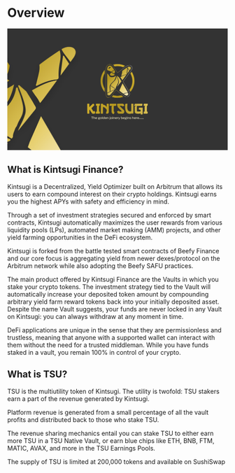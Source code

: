 # Overview

![](<.gitbook/assets/Kintsugi copyeeee.jpg>)

## What is Kintsugi Finance?

Kintsugi is a Decentralized, Yield Optimizer built on Arbitrum that allows its users to earn compound interest on their crypto holdings. Kintsugi earns you the highest APYs with safety and efficiency in mind.

Through a set of investment strategies secured and enforced by smart contracts, Kintsugi automatically maximizes the user rewards from various liquidity pools (LPs),‌ ‌automated market making (AMM) projects,‌ ‌and‌ ‌other yield‌ farming ‌opportunities in the DeFi ecosystem.

Kintsugi is forked from the battle tested smart contracts of Beefy Finance and our core focus is aggregating yield from newer dexes/protocol on the Arbitrum network while also adopting the Beefy SAFU practices.

The main product offered by Kintsugi Finance are the Vaults in which you stake your crypto tokens. The investment strategy tied to the Vault will automatically increase your deposited token amount by compounding arbitrary yield farm reward tokens back into your initially deposited asset. Despite the name Vault suggests, your funds are never locked in any Vault on Kintsugi: you can always withdraw at any moment in time.

DeFi applications are unique in the sense that they are permissionless and trustless, meaning that anyone with a supported wallet can interact with them without the need for a trusted middleman. While you have funds staked in a vault, you remain 100% in control of your crypto.

## What is TSU?

TSU is the multiutility token of Kintsugi. The utility is twofold: TSU stakers earn a part of the revenue generated by Kintsugi.

Platform revenue is generated from a small percentage of all the vault profits and distributed back to those who stake TSU.

The revenue sharing mechanics entail you can stake TSU to either earn more TSU in a TSU Native Vault, or earn blue chips like ETH, BNB, FTM, MATIC, AVAX, and more in the TSU Earnings Pools.

The supply of TSU is limited at 200,000 tokens and available on SushiSwap
